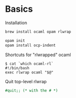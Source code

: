 # Basics

Installation

```sh
brew install ocaml opam rlwrap

opam init
opam install ocp-indent
```

Shortcuts for "rlwrapped" ocaml

```
$ cat `which ocaml-rl`
#!/bin/bash
exec rlwrap ocaml "$@"
```

Quit top-level rlwrap

```ocaml
#quit;; (* with the # *)
```
